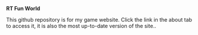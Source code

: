 **RT Fun World**

This github repository is for my game website. Click the link in the about tab to access it, it is also the most up-to-date version of the site..
